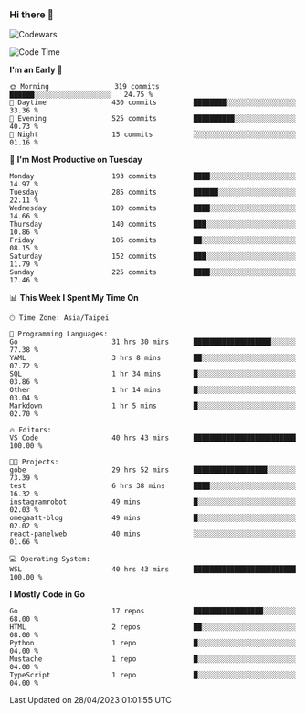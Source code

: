 ### Hi there 👋

![Codewars](https://www.codewars.com/users/omegaatt36/badges/small)

<!--START_SECTION:waka-->
![Code Time](http://img.shields.io/badge/Code%20Time-1%2C096%20hrs%2026%20mins-blue)

**I'm an Early 🐤** 

```text
🌞 Morning                319 commits         ██████░░░░░░░░░░░░░░░░░░░   24.75 % 
🌆 Daytime                430 commits         ████████░░░░░░░░░░░░░░░░░   33.36 % 
🌃 Evening                525 commits         ██████████░░░░░░░░░░░░░░░   40.73 % 
🌙 Night                  15 commits          ░░░░░░░░░░░░░░░░░░░░░░░░░   01.16 % 
```
📅 **I'm Most Productive on Tuesday** 

```text
Monday                   193 commits         ████░░░░░░░░░░░░░░░░░░░░░   14.97 % 
Tuesday                  285 commits         ██████░░░░░░░░░░░░░░░░░░░   22.11 % 
Wednesday                189 commits         ████░░░░░░░░░░░░░░░░░░░░░   14.66 % 
Thursday                 140 commits         ███░░░░░░░░░░░░░░░░░░░░░░   10.86 % 
Friday                   105 commits         ██░░░░░░░░░░░░░░░░░░░░░░░   08.15 % 
Saturday                 152 commits         ███░░░░░░░░░░░░░░░░░░░░░░   11.79 % 
Sunday                   225 commits         ████░░░░░░░░░░░░░░░░░░░░░   17.46 % 
```


📊 **This Week I Spent My Time On** 

```text
🕑︎ Time Zone: Asia/Taipei

💬 Programming Languages: 
Go                       31 hrs 30 mins      ███████████████████░░░░░░   77.38 % 
YAML                     3 hrs 8 mins        ██░░░░░░░░░░░░░░░░░░░░░░░   07.72 % 
SQL                      1 hr 34 mins        █░░░░░░░░░░░░░░░░░░░░░░░░   03.86 % 
Other                    1 hr 14 mins        █░░░░░░░░░░░░░░░░░░░░░░░░   03.04 % 
Markdown                 1 hr 5 mins         █░░░░░░░░░░░░░░░░░░░░░░░░   02.70 % 

🔥 Editors: 
VS Code                  40 hrs 43 mins      █████████████████████████   100.00 % 

🐱‍💻 Projects: 
gobe                     29 hrs 52 mins      ██████████████████░░░░░░░   73.39 % 
test                     6 hrs 38 mins       ████░░░░░░░░░░░░░░░░░░░░░   16.32 % 
instagramrobot           49 mins             █░░░░░░░░░░░░░░░░░░░░░░░░   02.03 % 
omegaatt-blog            49 mins             █░░░░░░░░░░░░░░░░░░░░░░░░   02.02 % 
react-panelweb           40 mins             ░░░░░░░░░░░░░░░░░░░░░░░░░   01.66 % 

💻 Operating System: 
WSL                      40 hrs 43 mins      █████████████████████████   100.00 % 
```

**I Mostly Code in Go** 

```text
Go                       17 repos            █████████████████░░░░░░░░   68.00 % 
HTML                     2 repos             ██░░░░░░░░░░░░░░░░░░░░░░░   08.00 % 
Python                   1 repo              █░░░░░░░░░░░░░░░░░░░░░░░░   04.00 % 
Mustache                 1 repo              █░░░░░░░░░░░░░░░░░░░░░░░░   04.00 % 
TypeScript               1 repo              █░░░░░░░░░░░░░░░░░░░░░░░░   04.00 % 
```




 Last Updated on 28/04/2023 01:01:55 UTC
<!--END_SECTION:waka-->

<!--
**omegaatt36/omegaatt36** is a ✨ _special_ ✨ repository because its `README.md` (this file) appears on your GitHub profile.

Here are some ideas to get you started:

- 🔭 I’m currently working on ...
- 🌱 I’m currently learning ...
- 👯 I’m looking to collaborate on ...
- 🤔 I’m looking for help with ...
- 💬 Ask me about ...
- 📫 How to reach me: ...
- 😄 Pronouns: ...
- ⚡ Fun fact: ...
-->
